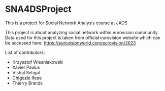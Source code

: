 # SNA4DSProject
This is a project for Social Network Analysis course at JADS

This project is about analyzing social network within eurovision community. 
Data used for this project is taken from official eurovision website which can be accessed here: https://eurovisionworld.com/eurovision/2023


List of contributors:
 - Krzysztof Wiesniakowski
 - Xavier Paulus
 - Vishal Sehgal
 - Chigozie Ifepe
 - Thierry Brands

